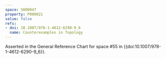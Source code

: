 ```yaml
---
space: S000047
property: P000021
value: false
refs:
- doi: 10.1007/978-1-4612-6290-9_6
  name: Counterexamples in Topology
---
```


Asserted in the General Reference Chart for space #55 in
{{doi:10.1007/978-1-4612-6290-9_6}}.
